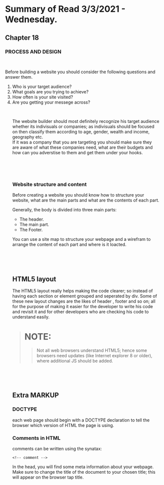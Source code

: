 # Summary of Read 3/3/2021 - Wednesday.


## Chapter 18
### PROCESS AND DESIGN 
<p>&nbsp;</p>
 <P> Before building a website you should consider the following questions and answer them.</p>

<ol>
<li> Who is your target audience?</li>
<li> What goals are you trying to achieve? </li>
<li> How often is your site visited?</li>
<li> Are you getting your messege across?</li>
<p>&nbsp;</p>

<p> The website builder should most definitely recognize his target audience whether its indivisuals or companies; as indivisuals should be focused on then classify them according to age, gender, wealth and income, geography etc.<br>If it was a company that you are targeting you should make sure they are aware of what these companies need, what are their budgets and how can you adverstise to them and get them under your hooks.</p>

<p>&nbsp;</p>
<p>&nbsp;</p>

### **Website structure and content**
<p> Before creating a website you should know how to structure your website, what are the main parts and what are the contents of each part.

Generally, the body is divided into three main parts:
<ul>
<li>The header.</li>
<li>The main part.</li>
<li>The Footer.</li>
</ul>
</p>

<p> You can use a site map to structure your webpage and a wirefram to arrange the content of each part and where is it loacted. </p>

<p>&nbsp;</p>
<p>&nbsp;</p>

## HTML5 layout
<p> The HTML5 layout really helps making the code clearer; so instead of having each section or element grouped and seperated by  div. 
Some of these new layout changes are the likes of header , footer and so on; all for the purpose of making it easier for the developer to write his code and revisit it and for other developers who are checking his code to understand easily.

> # NOTE:
>> <P> Not all web browsers understand HTML5; hence  some browsers need updates (like Internet explorer 8 or older), where additional JS should be added.</P>
</p>


<p>&nbsp;</p>
<p>&nbsp;</p>

## Extra MARKUP
### DOCTYPE
each web page should begin with a
DOCTYPE declaration to tell the
browser which version of HTML
the page is using.

### Comments in HTML
<p> comments can be written using the synatax: 

```<!-- comment -->```
</p >

<p>In the head, you will find some meta information about your webpage.<br>
Make sure to change the title of the document to your chosen title; this will appear on the browser tap title.


